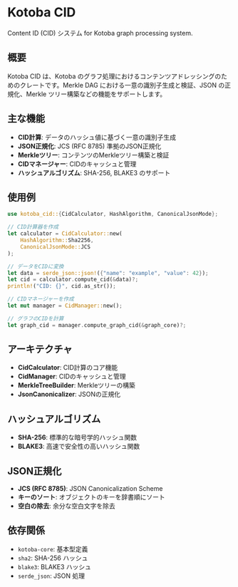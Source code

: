# Kotoba CID

Content ID (CID) システム for Kotoba graph processing system.

## 概要

Kotoba CID は、Kotoba のグラフ処理におけるコンテンツアドレッシングのためのクレートです。Merkle DAG における一意の識別子生成と検証、JSON の正規化、Merkle ツリー構築などの機能をサポートします。

## 主な機能

- **CID計算**: データのハッシュ値に基づく一意の識別子生成
- **JSON正規化**: JCS (RFC 8785) 準拠のJSON正規化
- **Merkleツリー**: コンテンツのMerkleツリー構築と検証
- **CIDマネージャー**: CIDのキャッシュと管理
- **ハッシュアルゴリズム**: SHA-256, BLAKE3 のサポート

## 使用例

```rust
use kotoba_cid::{CidCalculator, HashAlgorithm, CanonicalJsonMode};

// CID計算器を作成
let calculator = CidCalculator::new(
    HashAlgorithm::Sha2256,
    CanonicalJsonMode::JCS
);

// データをCIDに変換
let data = serde_json::json!({"name": "example", "value": 42});
let cid = calculator.compute_cid(&data)?;
println!("CID: {}", cid.as_str());

// CIDマネージャーを作成
let mut manager = CidManager::new();

// グラフのCIDを計算
let graph_cid = manager.compute_graph_cid(&graph_core)?;
```

## アーキテクチャ

- **CidCalculator**: CID計算のコア機能
- **CidManager**: CIDのキャッシュと管理
- **MerkleTreeBuilder**: Merkleツリーの構築
- **JsonCanonicalizer**: JSONの正規化

## ハッシュアルゴリズム

- **SHA-256**: 標準的な暗号学的ハッシュ関数
- **BLAKE3**: 高速で安全性の高いハッシュ関数

## JSON正規化

- **JCS (RFC 8785)**: JSON Canonicalization Scheme
- **キーのソート**: オブジェクトのキーを辞書順にソート
- **空白の除去**: 余分な空白文字を除去

## 依存関係

- `kotoba-core`: 基本型定義
- `sha2`: SHA-256 ハッシュ
- `blake3`: BLAKE3 ハッシュ
- `serde_json`: JSON 処理
